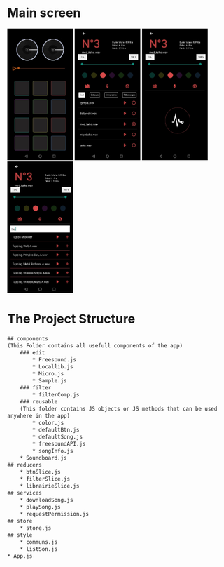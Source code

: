 # Main screen 
<img src="./assets/soundboard.jpg" alt="Soundboard page" width="150" height="300"> <img src="./assets/localLib.jpg" alt="Soundboard page" width="150" height="300"> <img src="./assets/micro.jpg" alt="Soundboard page" width="150" height="300"> <img src="./assets/freesound.jpg" alt="Soundboard page" width="150" height="300">





# The Project Structure
    ## components
    (This Folder contains all usefull components of the app)
        ### edit
            * Freesound.js
            * Locallib.js
            * Micro.js
            * Sample.js
        ### filter
            * filterComp.js
        ### reusable
        (This folder contains JS objects or JS methods that can be used anywhere in the app)
            * color.js
            * defaultBtn.js
            * defaultSong.js
            * freesoundAPI.js
            * songInfo.js
        * Soundboard.js
    ## reducers
        * btnSlice.js
        * filterSlice.js
        * librairieSlice.js
    ## services
        * downloadSong.js
        * playSong.js
        * requestPermission.js
    ## store
        * store.js
    ## style
        * communs.js
        * listSon.js
    * App.js
